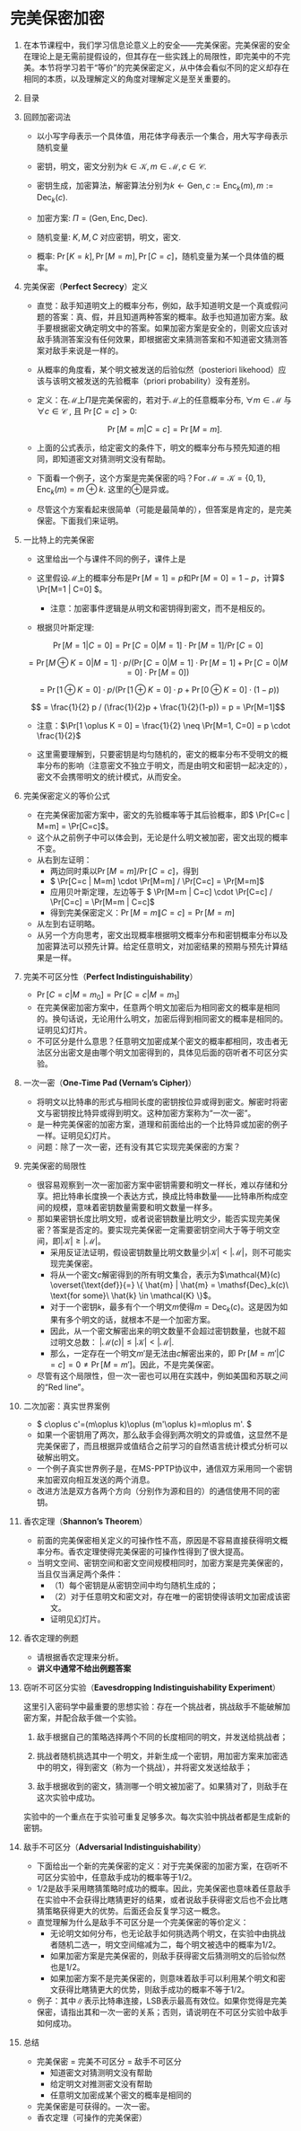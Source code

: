 # 完美保密加密

1. 在本节课程中，我们学习信息论意义上的安全——完美保密。完美保密的安全在理论上是无需前提假设的，但其存在一些实践上的局限性，即完美中的不完美。本节将学习若干“等价”的完美保密定义，从中体会看似不同的定义却存在相同的本质，以及理解定义的角度对理解定义是至关重要的。

2. 目录

3. 回顾加密词法

   - 以小写字母表示一个具体值，用花体字母表示一个集合，用大写字母表示随机变量

   - 密钥，明文，密文分别为$k \in \mathcal{K}, m \in \mathcal{M}, c \in \mathcal{C}$.
   - 密钥生成，加密算法，解密算法分别为$k \gets \mathsf{Gen}, c:= \mathsf{Enc}_k(m), m:= \mathsf{Dec}_k(c)$.
   - 加密方案: $\Pi = (\mathsf{Gen}, \mathsf{Enc}, \mathsf{Dec})$.
   - 随机变量: $K, M, C$ 对应密钥，明文，密文.
   - 概率: $\Pr[K=k], \Pr[M=m], \Pr[C=c]$，随机变量为某一个具体值的概率。

4. 完美保密（**Perfect Secrecy**）定义

   - 直觉：敌手知道明文上的概率分布，例如，敌手知道明文是一个真或假问题的答案：真、假，并且知道两种答案的概率。敌手也知道加密方案。敌手要根据密文确定明文中的答案。如果加密方案是安全的，则密文应该对敌手猜测答案没有任何效果，即根据密文来猜测答案和不知道密文猜测答案对敌手来说是一样的。

   - 从概率的角度看，某个明文被发送的后验似然（posteriori likehood）应该与该明文被发送的先验概率（priori probability）没有差别。

   - 定义：在$\mathcal{M}$上$\Pi$是完美保密的，若对于$\mathcal{M}$上的任意概率分布, $\forall m \in \mathcal{M}$ 与 $\forall c \in \mathcal{C}$ , 且 $\Pr[C = c] > 0$:

     $$ \Pr[M=m | C=c] = \Pr[M=m]. $$

   - 上面的公式表示，给定密文的条件下，明文的概率分布与预先知道的相同，即知道密文对猜测明文没有帮助。

   - 下面看一个例子，这个方案是完美保密的吗？For $\mathcal{M}=\mathcal{K} = \{ 0,1 \} , \mathsf{Enc}_k(m)= m \oplus k$. 这里的$\oplus$是异或。

   - 尽管这个方案看起来很简单（可能是最简单的），但答案是肯定的，是完美保密。下面我们来证明。

5. 一比特上的完美保密

   - 这里给出一个与课件不同的例子，课件上是

   - 这里假设$\mathcal{M}$上的概率分布是$\Pr[M=1] = p$和$\Pr[M=0]= 1-p$，计算$ \Pr[M=1 | C=0] $。
     - 注意：加密事件逻辑是从明文和密钥得到密文，而不是相反的。

   - 根据贝叶斯定理:

   $$ \Pr[M=1 | C=0] = \Pr[C=0 | M=1] \cdot \Pr[M=1] / \Pr[C=0]$$  

   $$ = \Pr[M \oplus K =0 | M=1] \cdot p / (\Pr[C=0 | M=1] \cdot \Pr[M=1]+\Pr[C=0 | M=0] \cdot \Pr[M=0]) $$

   $$ = \Pr[1 \oplus K = 0] \cdot p / (\Pr[1 \oplus K = 0] \cdot p +\Pr[0 \oplus K = 0] \cdot (1-p)) $$

   $$ = \frac{1}{2} p / (\frac{1}{2}p + \frac{1}{2}(1-p)) = p = \Pr[M=1]$$

   - 注意：$\Pr[1 \oplus K = 0] = \frac{1}{2} \neq \Pr[M=1, C=0] = p \cdot \frac{1}{2}$

   - 这里需要理解到，只要密钥是均匀随机的，密文的概率分布不受明文的概率分布的影响（注意密文不独立于明文，而是由明文和密钥一起决定的），密文不会携带明文的统计模式，从而安全。

6. 完美保密定义的等价公式

   - 在完美保密加密方案中，密文的先验概率等于其后验概率，即$ \Pr[C=c | M=m] = \Pr[C=c]$。
   - 这个从之前例子中可以体会到，无论是什么明文被加密，密文出现的概率不变。
   - 从右到左证明：
     - 两边同时乘以$\Pr[M=m]/\Pr[C=c]$，得到
     - $ \Pr[C=c | M=m] \cdot \Pr[M=m] / \Pr[C=c] = \Pr[M=m]$
     - 应用贝叶斯定理，左边等于 $ \Pr[M=m | C=c] \cdot \Pr[C=c] / \Pr[C=c] = \Pr[M=m | C=c]$
     - 得到完美保密定义：$\Pr[M=m \| C=c] = \Pr[M=m]$
   - 从左到右证明略。
   - 从另一个方向思考，密文出现概率根据明文概率分布和密钥概率分布以及加密算法可以预先计算。给定任意明文，对加密结果的预期与预先计算结果是一样。

7. 完美不可区分性（**Perfect Indistinguishability**）

   - $\Pr[C=c | M=m_0] = \Pr[C=c | M=m_1]$
   - 在完美保密加密方案中，任意两个明文加密后为相同密文的概率是相同的。换句话说，无论用什么明文，加密后得到相同密文的概率是相同的。证明见幻灯片。
   - 不可区分是什么意思？任意明文加密成某个密文的概率都相同，攻击者无法区分出密文是由哪个明文加密得到的，具体见后面的窃听者不可区分实验。

8. 一次一密（**One-Time Pad (Vernam’s Cipher)**）

   - 将明文以比特串的形式与相同长度的密钥按位异或得到密文。解密时将密文与密钥按比特异或得到明文。这种加密方案称为“一次一密”。
   - 是一种完美保密的加密方案，道理和前面给出的一个比特异或加密的例子一样。证明见幻灯片。
   - 问题：除了一次一密，还有没有其它实现完美保密的方案？

9. 完美保密的局限性

   - 很容易观察到一次一密加密方案中密钥需要和明文一样长，难以存储和分享。把比特串长度换一个表达方式，换成比特串数量——比特串所构成空间的规模，意味着密钥数量需要和明文数量一样多。
   - 那如果密钥长度比明文短，或者说密钥数量比明文少，能否实现完美保密？答案是否定的。要实现完美保密一定需要密钥空间大于等于明文空间，即$|\mathcal{K}| \ge |\mathcal{M}|$。
     - 采用反证法证明，假设密钥数量比明文数量少$|\mathcal{K}| < |\mathcal{M}|$，则不可能实现完美保密。
     - 将从一个密文$c$解密得到的所有明文集合，表示为$\mathcal{M}(c) \overset{\text{def}}{=} \{ \hat{m} | \hat{m} = \mathsf{Dec}_k(c)\ \text{for some}\ \hat{k} \in \mathcal{K} \}$。
     - 对于一个密钥$k$，最多有个一个明文$m$使得$m = \mathsf{Dec}_k(c)$。这是因为如果有多个明文的话，就根本不是一个加密方案。
     - 因此，从一个密文解密出来的明文数量不会超过密钥数量，也就不超过明文总数： $|\mathcal{M}(c)|\le |\mathcal{K}| < |\mathcal{M}|$. 
     - 那么，一定存在一个明文$m'$是无法由$c$解密出来的，即 $\Pr[M=m'|C=c] = 0 \neq \Pr[M = m']$。因此，不是完美保密。
   - 尽管有这个局限性，但一次一密也可以用在实践中，例如美国和苏联之间的“Red line”。

10. 二次加密：真实世界案例

    - $ c\oplus c'=(m\oplus k)\oplus (m'\oplus k)=m\oplus m'. $ 
    - 如果一个密钥用了两次，那么敌手会得到两次明文的异或值，这显然不是完美保密了，而且根据异或值结合之前学习的自然语言统计模式分析可以破解出明文。
    - 一个例子真实世界例子是，在MS-PPTP协议中，通信双方采用同一个密钥来加密双向相互发送的两个消息。
    - 改进方法是双方各两个方向（分别作为源和目的）的通信使用不同的密钥。

11. 香农定理（**Shannon’s Theorem**）

    - 前面的完美保密相关定义的可操作性不高，原因是不容易直接获得明文概率分布。香农定理使得完美保密的可操作性得到了很大提高。
    - 当明文空间、密钥空间和密文空间规模相同时，加密方案是完美保密的，当且仅当满足两个条件：
      - （1）每个密钥是从密钥空间中均匀随机生成的；
      - （2）对于任意明文和密文对，存在唯一的密钥使得该明文加密成该密文。
      - 证明见幻灯片。

12. 香农定理的例题

    - 请根据香农定理来分析。
    - **讲义中通常不给出例题答案**

13. 窃听不可区分实验（**Eavesdropping Indistinguishability Experiment**）

    这里引入密码学中最重要的思想实验：存在一个挑战者，挑战敌手不能破解加密方案，并配合敌手做一个实验。

    1. 敌手根据自己的策略选择两个不同的长度相同的明文，并发送给挑战者；

    2. 挑战者随机挑选其中一个明文，并新生成一个密钥，用加密方案来加密选中的明文，得到密文（称为一个挑战），并将密文发送给敌手；
    3. 敌手根据收到的密文，猜测哪一个明文被加密了。如果猜对了，则敌手在这次实验中成功。

    实验中的一个重点在于实验可重复足够多次。每次实验中挑战者都是生成新的密钥。

14. 敌手不可区分（**Adversarial Indistinguishability**）

    - 下面给出一个新的完美保密的定义：对于完美保密的加密方案，在窃听不可区分实验中，任意敌手成功的概率等于1/2。
    - 1/2是敌手采用瞎猜策略时成功的概率。因此，完美保密也意味着任意敌手在实验中不会获得比瞎猜更好的结果，或者说敌手获得密文后也不会比瞎猜策略获得更大的优势。后面还会反复学习这一概念。
    - 直觉理解为什么是敌手不可区分是一个完美保密的等价定义：
      - 无论明文如何分布，也无论敌手如何挑选两个明文，在实验中由挑战者随机二选一，明文空间缩减为二，每个明文被选中的概率为1/2。
      - 如果加密方案是完美保密的，则敌手获得密文后猜测明文的后验似然也是1/2。
      - 如果加密方案不是完美保密的，则意味着敌手可以利用某个明文和密文获得比瞎猜更大的优势，则敌手成功的概率不等于1/2。
    - 例子：其中$\|$表示比特串连接，LSB表示最高有效位。如果你觉得是完美保密，请指出其和一次一密的关系；否则，请说明在不可区分实验中敌手如何成功。

15. 总结

    - 完美保密 = 完美不可区分 = 敌手不可区分
      - 知道密文对猜测明文没有帮助
      - 给定明文对推测密文没有帮助
      - 任意明文加密成某个密文的概率是相同的
    - 完美保密是可获得的。一次一密。
    - 香农定理（可操作的完美保密）